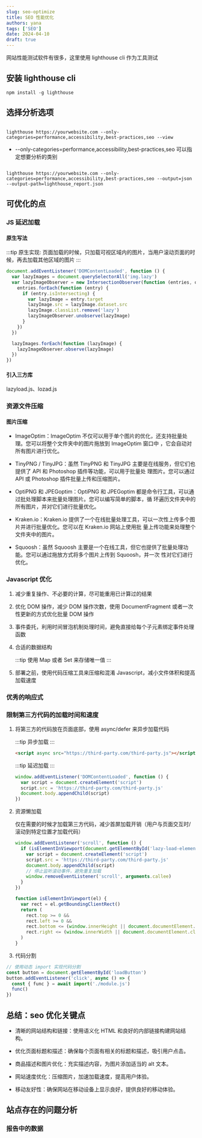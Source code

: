 ```yaml
---
slug: seo-optimize
title: SEO 性能优化
authors: yana
tags: ['SEO']
date: 2024-04-10
draft: true
---
```


网站性能测试软件有很多，这里使用 lighthouse cli 作为工具测试

## 安装 lighthouse cli

```shell
npm install -g lighthouse
```

## 选择分析选项

```shell

lighthouse https://yourwebsite.com --only-categories=performance,accessibility,best-practices,seo --view

```

- --only-categories=performance,accessibility,best-practices,seo 可以指定想要分析的类别

```shell

lighthouse https://yourwebsite.com --only-categories=performance,accessibility,best-practices,seo --output=json --output-path=lighthouse_report.json

```

## 可优化的点

### JS 延迟加载

#### 原生写法

:::tip 原生实现: 页面加载的时候，只加载可视区域内的图片，当用户滚动页面的时候，再去加载其他区域的图片 :::

```js
document.addEventListener('DOMContentLoaded', function () {
  var lazyImages = document.querySelectorAll('img.lazy')
  var lazyImageObserver = new IntersectionObserver(function (entries, observer) {
    entries.forEach(function (entry) {
      if (entry.isIntersecting) {
        var lazyImage = entry.target
        lazyImage.src = lazyImage.dataset.src
        lazyImage.classList.remove('lazy')
        lazyImageObserver.unobserve(lazyImage)
      }
    })
  })

  lazyImages.forEach(function (lazyImage) {
    lazyImageObserver.observe(lazyImage)
  })
})
```

#### 引入三方库

lazyload.js、lozad.js

### 资源文件压缩

#### 图片压缩

- ImageOptim：ImageOptim 不仅可以用于单个图片的优化，还支持批量处理。您可以将整个文件夹中的图片拖放到 ImageOptim 窗口中
  ，它会自动对所有图片进行优化。

- TinyPNG / TinyJPG：虽然 TinyPNG 和 TinyJPG 主要是在线服务，但它们也提供了 API 和 Photoshop 插件等功能，可以用于批量处
  理图片。您可以通过 API 或 Photoshop 插件批量上传和压缩图片。

- OptiPNG 和 JPEGoptim：OptiPNG 和 JPEGoptim 都是命令行工具，可以通过批处理脚本来批量处理图片。您可以编写简单的脚本，循
  环遍历文件夹中的所有图片，并对它们进行批量优化。

- Kraken.io：Kraken.io 提供了一个在线批量处理工具，可以一次性上传多个图片并进行批量优化。您可以在 Kraken.io 网站上使用批
  量上传功能来处理整个文件夹中的图片。

- Squoosh：虽然 Squoosh 主要是一个在线工具，但它也提供了批量处理功能。您可以通过拖放方式将多个图片上传到 Squoosh，并一次
  性对它们进行优化。

### Javascript 优化

1. 减少重复操作、不必要的计算，尽可能重用已计算过的结果

2. 优化 DOM 操作，减少 DOM 操作次数，使用 DocumentFragment 或者一次性更新的方式优化批量 DOM 操作

3. 事件委托，利用时间冒泡机制处理时间，避免直接给每个子元素绑定事件处理函数

4. 合适的数据结构

   :::tip 使用 Map 或者 Set 来存储唯一值 :::

5. 部署之前，使用代码压缩工具来压缩和混淆 Javascript，减小文件体积和提高加载速度

### 优秀的响应式

### 限制第三方代码的加载时间和速度

1.  将第三方的代码放在页面底部，使用 async/defer 来异步加载代码

    :::tip 异步加载 :::

    ```html
    <script async src="https://third-party.com/third-party.js"></script>
    ```

    :::tip 延迟加载 :::

    ```js
    window.addEventListener('DOMContentLoaded', function () {
      var script = document.createElement('script')
      script.src = 'https://third-party.com/third-party.js'
      document.body.appendChild(script)
    })
    ```

2.  资源懒加载

    仅在需要的时候才加载第三方代码，减少首屏加载开销（用户与页面交互时/滚动到特定位置才加载代码）

    ```js
    window.addEventListener('scroll', function () {
      if (isElementInViewport(document.getElementById('lazy-load-element'))) {
        var script = document.createElement('script')
        script.src = 'https://third-party.com/third-party.js'
        document.body.appendChild(script)
        // 停止监听滚动事件，避免重复加载
        window.removeEventListener('scroll', arguments.callee)
      }
    })

    function isElementInViewport(el) {
      var rect = el.getBoundingClientRect()
      return (
        rect.top >= 0 &&
        rect.left >= 0 &&
        rect.bottom <= (window.innerHeight || document.documentElement.clientHeight) &&
        rect.right <= (window.innerWidth || document.documentElement.clientWidth)
      )
    }
    ```

3.  代码分割

```js
// 使用动态 import 实现代码分割
const button = document.getElementById('loadButton')
button.addEventListener('click', async () => {
  const { func } = await import('./module.js')
  func()
})
```

## 总结：seo 优化关键点

- 清晰的网站结构和链接：使用语义化 HTML 和良好的内部链接构建网站结构。

- 优化页面标题和描述：确保每个页面有相关的标题和描述，吸引用户点击。

- 商品描述和图片优化：充实描述内容，为图片添加适当的 alt 文本。

- 网站速度优化：压缩图片，加速加载速度，提高用户体验。

- 移动友好性：确保网站在移动设备上显示良好，提供良好的移动体验。

## 站点存在的问题分析

### 报告中的数据

```

```
